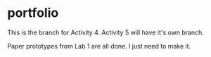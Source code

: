 # portfolio

This is the branch for Activity 4.
Activity 5 will have it's own branch.

Paper prototypes from Lab 1 are all done. I just need to make it.

